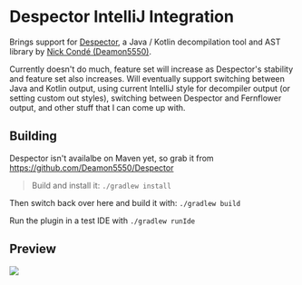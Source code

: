 Despector IntelliJ Integration
==============================

Brings support for [Despector](https://github.com/Deamon5550/Despector), a Java / Kotlin decompilation tool and AST library by
[Nick Condé (Deamon5550)](https://github.com/Deamon5550).

Currently doesn't do much, feature set will increase as Despector's stability and feature set also increases. Will eventually
support switching between Java and Kotlin output, using current IntelliJ style for decompiler output (or setting custom out styles),
switching between Despector and Fernflower output, and other stuff that I can come up with.

Building
--------

Despector isn't availalbe on Maven yet, so grab it from https://github.com/Deamon5550/Despector

> Build and install it: `./gradlew install`

Then switch back over here and build it with: `./gradlew build`

Run the plugin in a test IDE with `./gradlew runIde`

Preview
-------

![](http://i.imgur.com/Lu5Tijp.gif)
